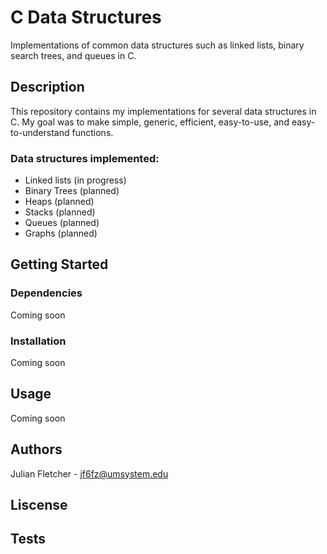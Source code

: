 # C Data Structures
Implementations of common data structures such as linked lists, binary search trees, and queues in C.

## Description
This repository contains my implementations for several data structures in C. My goal was to make simple, generic, efficient, easy-to-use, and easy-to-understand functions. 
### Data structures implemented:
* Linked lists (in progress)
* Binary Trees (planned)
* Heaps (planned)
* Stacks (planned)
* Queues (planned)
* Graphs (planned)

## Getting Started

### Dependencies
Coming soon

### Installation 
Coming soon

## Usage
Coming soon

## Authors
Julian Fletcher - jf6fz@umsystem.edu

## Liscense

## Tests
